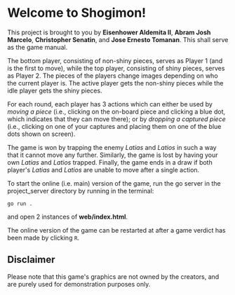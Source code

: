 Welcome to Shogimon!
===

This project is brought to you by **Eisenhower Aldemita II**, **Abram Josh Marcelo**, **Christopher Senatin**, and **Jose Ernesto Tomanan**.
This shall serve as the game manual.

The bottom player, consisting of non-shiny pieces, serves as Player 1 (and is the first to move), while the top player, consisting of shiny pieces, serves as Player 2.
The pieces of the players change images depending on who the current player is. The active player gets the non-shiny pieces while the idle player gets the shiny pieces.

For each round, each player has 3 actions which can either be used by *moving a piece* (i.e., clicking on the on-board piece and clicking a blue dot, which indicates that they can move there); or by *dropping a captured piece* (i.e., clicking on one of your captures and placing them on one of the blue dots shown on screen).

The game is won by trapping the enemy *Latias* and *Latios* in such a way that it cannot move any further.
Similarly, the game is lost by having your own *Latias* and *Latios* trapped.
Finally, the game ends in a draw if both player's *Latias* and *Latios* are unable to move after a single action.

To start the online (i.e. main) version of the game, run the go server in the project_server directory by running in the terminal:

```
go run .
```

and open 2 instances of **web/index.html**.

The online version of the game can be restarted at after a game verdict has been made by clicking `R`.

Disclaimer
---

Please note that this game's graphics are not owned by the creators, and are purely used for demonstration purposes only.